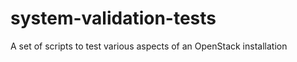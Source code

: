 system-validation-tests
=======================

A set of scripts to test various aspects of an OpenStack installation
